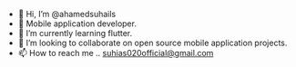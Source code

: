 - 👋 Hi, I’m @ahamedsuhails
- 👀 Mobile application developer.
- 🌱 I’m currently learning flutter.
- 💞️ I’m looking to collaborate on open source mobile application projects.
- 📫 How to reach me .. suhias020official@gmail.com

<!---
ahamedsuhails/ahamedsuhails is a ✨ special ✨ repository because its `README.md` (this file) appears on your GitHub profile.
You can click the Preview link to take a look at your changes.
--->
